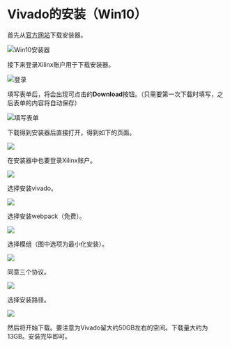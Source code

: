 # Vivado的安装（Win10）

首先从[官方网站](https://www.xilinx.com/support/download.html)下载安装器。

![Win10安装器](./img/select-win10.png)

接下来登录Xilinx账户用于下载安装器。

![登录](./img/login.png)

填写表单后，将会出现可点击的**Download**按钮。（只需要第一次下载时填写，之后表单的内容将自动保存）

![填写表单](./img/form.png)

下载得到安装器后直接打开，得到如下的页面。

![](./img/welcome.png)

在安装器中也要登录Xilinx账户。

![](./img/login-installer.png)

选择安装vivado。

![](./img/select-vivado.png)

选择安装webpack（免费）。

![](./img/webpack.png)

选择模组（图中选项为最小化安装）。

![](./img/component.png)

同意三个协议。

![](./img/agree.png)

选择安装路径。

![](./img/path.png)

然后将开始下载。要注意为Vivado留大约50GB左右的空间。下载量大约为13GB。安装完毕即可。